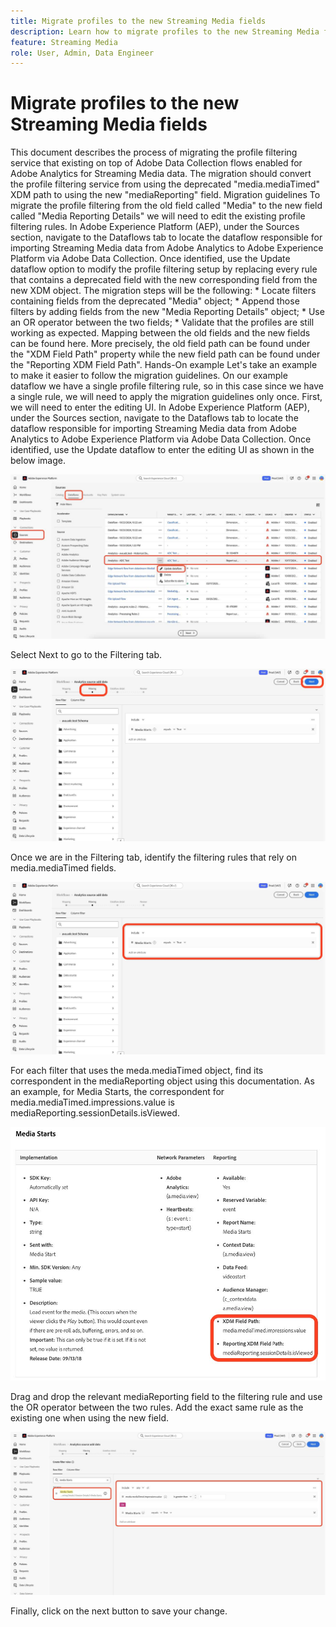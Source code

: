 ```yaml
---
title: Migrate profiles to the new Streaming Media fields
description: Learn how to migrate profiles to the new Streaming Media fields
feature: Streaming Media
role: User, Admin, Data Engineer
---
```

# Migrate profiles to the new Streaming Media fields

This document describes the process of migrating the profile filtering service that existing on top of Adobe Data Collection flows enabled for Adobe Analytics for Streaming Media data. The migration should convert the profile filtering service from using the deprecated "media.mediaTimed" XDM path to using the new "mediaReporting" field.
Migration guidelines
To migrate the profile filtering from the old field called "Media" to the new field called "Media Reporting Details" we will need to edit the existing profile filtering rules.
In Adobe Experience Platform (AEP), under the Sources section, navigate to the Dataflows tab to locate the dataflow responsible for importing Streaming Media data from Adobe Analytics to Adobe Experience Platform via Adobe Data Collection. Once identified, use the Update dataflow option to modify the profile filtering setup by replacing every rule that contains a deprecated field with the new corresponding field from the new XDM object.
The migration steps will be the following:
*
Locate filters containing fields from the deprecated "Media" object;
*
Append those filters by adding fields from the new "Media Reporting Details" object;
*
Use an OR operator between the two fields;
*
Validate that the profiles are still working as expected.
Mapping between the old fields and the new fields can be found here. More precisely, the old field path can be found under the "XDM Field Path" property while the new field path can be found under the "Reporting XDM Field Path".
Hands-On example
Let's take an example to make it easier to follow the migration guidelines.
On our example dataflow we have a single profile filtering rule, so in this case since we have a single rule, we will need to apply the migration guidelines only once.
First, we will need to enter the editing UI. In Adobe Experience Platform (AEP), under the Sources section, navigate to the Dataflows tab to locate the dataflow responsible for importing Streaming Media data from Adobe Analytics to Adobe Experience Platform via Adobe Data Collection. Once identified, use the Update dataflow to enter the editing UI as shown in the below image.

![AEP dataflow profile](assets/aep-dataflow-profile.jpeg)

Select Next to go to the Filtering tab.

![AEP dataflow filter tab](assets/aep-dataflow-filtering-profile.jpeg)

Once we are in the Filtering tab, identify the filtering rules that rely on media.mediaTimed fields.

![AEP dataflow filter rules](assets/dataflow-filtering-rules-profile.jpeg)

For each filter that uses the meda.mediaTimed object, find its correspondent in the mediaReporting object using this documentation. As an example, for Media Starts, the correspondent for media.mediaTimed.impressions.value is mediaReporting.sessionDetails.isViewed.

![New and old XDM fields](assets/xdm-fields-new-and-old.jpeg)

Drag and drop the relevant mediaReporting field to the filtering rule and use the OR operator between the two rules. Add the exact same rule as the existing one when using the new field.

![Add filter rules](assets/add-filter-rules.jpeg)

Finally, click on the next button to save your change.
